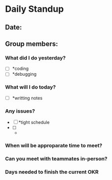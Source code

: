 # Daily Standup
## Date:
## Group members:

### What did I do yesterday?
- [ ] *coding
- [ ] *debugging

### What will I do today?
- [ ] *writting notes

### Any issues?
- [ ] *tight schedule
- [ ] *

### When will be approparate time to meet?

### Can you meet with teammates in-person?

### Days needed to finish the current OKR
